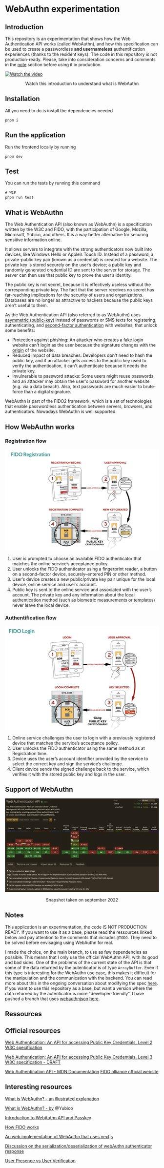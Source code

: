 # WebAuthn experimentation

## Introduction

This repository is an experimentation that shows how the Web Authentication API works (called WebAuthn), and how this specification can be used to create a passwordless **and usernameless** authentification experiences (thanks to the resident keys). The code in this repository is not production-ready. Please, take into consideration concerns and comments in the [note](#notes) section before using it in production.

[![Watch the video](https://img.youtube.com/vi/zJPNuORkvvk/maxresdefault.jpg)](https://www.youtube.com/watch?v=zJPNuORkvvk)

<p align="center">
    Watch this introduction to understand what is WebAuthn
</p>

## Installation

All you need to do is install the dependencies needed

```shell
pnpm i
```

## Run the application

Run the frontend locally by running

```
pnpm dev
```

## Test

You can run the tests by running this command

```shell
# WIP
pnpm run test
```

## What is WebAuthn

The Web Authentication API (also known as WebAuthn) is a specification written by the W3C and FIDO, with the participation of Google, Mozilla, Microsoft, Yubico, and others. It is a way better alternative for securing sensitive information online.

It allows servers to integrate with the strong authenticators now built into devices, like Windows Hello or Apple’s Touch ID. Instead of a password, a private-public key pair (known as a credential) is created for a website. The private key is stored securely on the user’s device; a public key and randomly generated credential ID are sent to the server for storage. The server can then use that public key to prove the user’s identity.

The public key is not secret, because it is effectively useless without the corresponding private key. The fact that the server receives no secret has far-reaching implications for the security of users and organizations. Databases are no longer as attractive to hackers because the public keys aren’t useful to them.

As the Web Authentication API (also referred to as WebAuthn) uses [asymmetric (public-key)](https://en.wikipedia.org/wiki/Public-key_cryptography) instead of passwords or SMS texts for registering, authenticating, and [second-factor authentication](https://en.wikipedia.org/wiki/Multi-factor_authentication) with websites, that unlock some benefits:

- Protection against phishing: An attacker who creates a fake login website can't login as the user because the signature changes with the [origin](https://developer.mozilla.org/en-US/docs/Glossary/Origin) of the website.
- Reduced impact of data breaches: Developers don't need to hash the public key, and if an attacker gets access to the public key used to verify the authentication, it can't authenticate because it needs the private key.
- Invulnerable to password attacks: Some users might reuse passwords, and an attacker may obtain the user's password for another website (e.g. via a data breach). Also, text passwords are much easier to brute-force than a digital signature.

WebAuthn is part of the FIDO2 framework, which is a set of technologies that enable passwordless authentication between servers, browsers, and authenticators. Nowadays WebAuthn is well supported.

## How WebAuthn works

### Registration flow

![FIDO registration flow](./docs/fido-registration-flow.png)

1. User is prompted to choose an available FIDO authenticator that matches the online service’s acceptance policy.
2. User unlocks the FIDO authenticator using a fingerprint reader, a button on a second–factor device, securely–entered PIN or other method.
3. User’s device creates a new public/private key pair unique for the local device, online service and user’s account.
4. Public key is sent to the online service and associated with the user’s account. The private key and any information about the local authentication method (such as biometric measurements or templates) never leave the local device.

### Authentification flow

![FIDO authentification flow](./docs/fido-login-flow.png)

1. Online service challenges the user to login with a previously registered device that matches the service’s acceptance policy.
2. User unlocks the FIDO authenticator using the same method as at Registration time.
3. Device uses the user’s account identifier provided by the service to select the correct key and sign the service’s challenge.
4. Client device sends the signed challenge back to the service, which verifies it with the stored public key and logs in the user.

## Support of WebAuthn

[![WebAuthn support - 09/22](./docs/webauthn-support-0922.png)](https://caniuse.com/webauthn)

<p align="center">
    Snapshot taken on september 2022
</p>

## Notes

This application is an experimentation, the code IS NOT PRODUCTION READY. If you want to use it as a base, please read the ressources linked below and pay attention to the comments that includes `@TODO`. They need to be solved before envisaging using WebAuthn for real.

I made the choice, on the main branch, to use as few dependencies as possible. This means that I only use the official WebAuthn API, with its good and bad sides. One of the problems of the current state of the API is that some of the data returned by the autenticator is of type `ArrayBuffer`. Even if this type is interesting for the WebAuthn use case, this makes it difficult for the manipulation and the communication with the backend. You can read more about this in the ongoing conversation about modifying the spec [here](https://github.com/w3c/webauthn/issues/1683). If you want to use this repository as a base, but want a version where the data returned by the autenticator is more "developer-friendly", I have pushed a branch that uses [webauthnjson](https://github.com/github/webauthn-json) [here](https://github.com/qd-qd/webauthn/tree/version-with-webauthnjson).

## Ressources

## Official resources

[Web Authentication: An API for accessing Public Key Credentials. Level 2 W3C specification](https://www.w3.org/TR/webauthn-2/)

[Web Authentication: An API for accessing Public Key Credentials. Level 3 W3C specification - DRAFT](https://w3c.github.io/webauthn/#sctn-intro)

[Web Authentication API - MDN Documentation](https://developer.mozilla.org/en-US/docs/Web/API/Web_Authentication_API)
[FIDO alliance official website](https://fidoalliance.org/fido2/)

## Interesting resources

[What is WebAuthn? - an illustrated explanation](https://webauthn.guide/#intro)

[What is WebAuthn? - by](https://www.yubico.com/authentication-standards/webauthn/) @Yubico

[Introduction to WebAuthn API and Passkey](https://medium.com/webauthnworks/introduction-to-webauthn-api-5fd1fb46c285)

[How FIDO works](https://fidoalliance.org/how-fido-works/)

[An web implementation of WebAuthn that uses nextjs](https://github.com/cotter-code/guide-next-webauthn)

[Discussion on the serialization/deserialization of webAuthn authenticator response](https://github.com/w3c/webauthn/issues/1683)

[User Presence vs User Verification](https://developers.yubico.com/WebAuthn/WebAuthn_Developer_Guide/User_Presence_vs_User_Verification.html)
